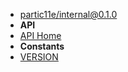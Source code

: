 - [partic11e/internal@0.1.0](../../ "partic11e/internal@0.1.0")
- **API**
- [API Home](../ "API - partic11e/internal@0.1.0")
- **Constants**
- [VERSION](version "VERSION - API - partic11e/internal@0.1.0")
